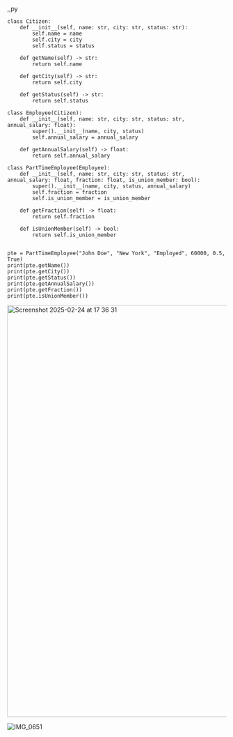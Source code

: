
,,py

    class Citizen:
        def __init__(self, name: str, city: str, status: str):
            self.name = name
            self.city = city
            self.status = status
    
        def getName(self) -> str:
            return self.name
    
        def getCity(self) -> str:
            return self.city
    
        def getStatus(self) -> str:
            return self.status
    
    class Employee(Citizen):
        def __init__(self, name: str, city: str, status: str, annual_salary: float):
            super().__init__(name, city, status)
            self.annual_salary = annual_salary
    
        def getAnnualSalary(self) -> float:
            return self.annual_salary
    
    class PartTimeEmployee(Employee):
        def __init__(self, name: str, city: str, status: str, annual_salary: float, fraction: float, is_union_member: bool):
            super().__init__(name, city, status, annual_salary)
            self.fraction = fraction
            self.is_union_member = is_union_member
    
        def getFraction(self) -> float:
            return self.fraction
    
        def isUnionMember(self) -> bool:
            return self.is_union_member
    
  
    pte = PartTimeEmployee("John Doe", "New York", "Employed", 60000, 0.5, True)
    print(pte.getName()) 
    print(pte.getCity()) 
    print(pte.getStatus()) 
    print(pte.getAnnualSalary()) 
    print(pte.getFraction())  
    print(pte.isUnionMember()) 
<img width="945" alt="Screenshot 2025-02-24 at 17 36 31" src="https://github.com/user-attachments/assets/badfa82b-e73f-4669-b517-c0b74e4692cc" />

![IMG_0651](https://github.com/user-attachments/assets/9ad4e375-3bcf-468b-af32-a8a2dfe1dcc8)

